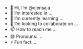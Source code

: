- 👋 Hi, I’m @ojensaja
- 👀 I’m interested in ...
- 🌱 I’m currently learning ...
- 💞️ I’m looking to collaborate on ...
- 📫 How to reach me ...
- 😄 Pronouns: ...
- ⚡ Fun fact: ...

<!---
ojensaja/ojensaja is a ✨ special ✨ repository because its `README.md` (this file) appears on your GitHub profile.
You can click the Preview link to take a look at your changes.
--->
